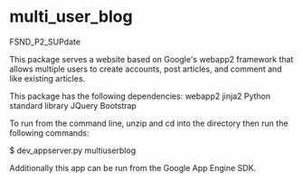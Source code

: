 # multi_user_blog

FSND_P2_SUPdate

This package serves a website based on Google's webapp2 framework that allows multiple users to create accounts,
post articles, and comment and like existing articles.

This package has the following dependencies:
webapp2
jinja2
Python standard library
JQuery
Bootstrap

To run from the command line, unzip and cd into the directory then run the following commands:

$ dev_appserver.py multiuserblog

Additionally this app can be run from the Google App Engine SDK.
